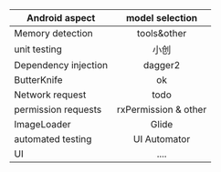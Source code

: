 | Android aspect        | model selection | 
| ------------- |:-------------:| 
| Memory detection | tools&other | 
| unit testing     |   小创   |   
| Dependency injection | dagger2    |   
| ButterKnife    | ok      |   
| Network request | todo    | 
| permission requests    | rxPermission & other    |   
| ImageLoader | Glide   | 
| automated testing | UI Automator   | 
| UI          |....|
